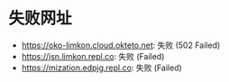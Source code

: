 # 失败网址
- https://oko-limkon.cloud.okteto.net: 失败 (502
Failed)
- https://jsn.limkon.repl.co: 失败 (Failed)
- https://mization.edpjg.repl.co: 失败 (Failed)
